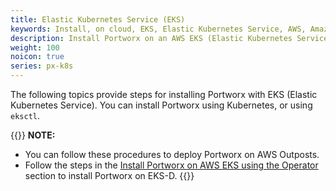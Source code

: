 ```yaml
---
title: Elastic Kubernetes Service (EKS)
keywords: Install, on cloud, EKS, Elastic Kubernetes Service, AWS, Amazon Web Services, Kubernetes, k8s
description: Install Portworx on an AWS EKS (Elastic Kubernetes Service) cluster.
weight: 100
noicon: true
series: px-k8s
---
```


The following topics provide steps for installing Portworx with EKS (Elastic Kubernetes Service). You can install Portworx using Kubernetes, or using `eksctl`.

{{<info>}}
**NOTE:**

- You can follow these procedures to deploy Portworx on AWS Outposts.
- Follow the steps in the [Install Portworx on AWS EKS using the Operator](/portworx-install-with-kubernetes/cloud/aws/aws-eks/operator/) section to install Portworx on EKS-D.
{{</info>}}
